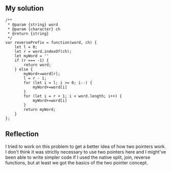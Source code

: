 ## My solution

```
/**
 * @param {string} word
 * @param {character} ch
 * @return {string}
 */
var reversePrefix = function(word, ch) {
    let l = 0;
    let r = word.indexOf(ch);
    let myWord = ''
    if (r === -1) {
        return word;
    } else {
        myWord+=word[r];
        l = r - 1;
        for (let i = l; i >= 0; i--) {
            myWord+=word[i]
        }
        for (let i = r + 1; i < word.length; i++) {
            myWord+=word[i]
        }
        return myWord;
    }
};
```

## Reflection

I tried to work on this problem to get a better idea of how two pointers work. I don't think it was strictly necessary to use two pointers here and I might've been able to write simpler code if I used the native split, join, reverse functions, but at least we got the basics of the two pointer concept.
